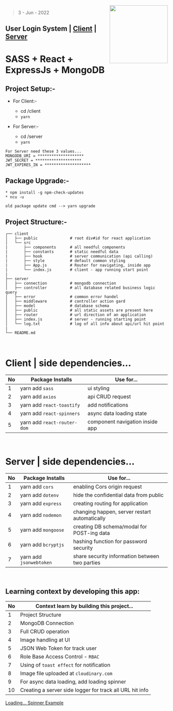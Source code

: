 <img src="./client/public/readme.png" style='width:180px' align="right" />

> 3 - Jun - 2022

## User Login System | [Client][client] | [Server][server]

# SASS + React + ExpressJs + MongoDB

[client]: https://user-login-sys.netlify.app
[server]: https://user-login-sys.herokuapp.com


## Project Setup:-

* For Client:-
    * cd /client
    * `yarn`

* For Server:-
    * cd /server
    * `yarn`


```
For Server need these 3 values...
MONGODB_URI = ********************
JWT_SECRET = ********************
JWT_EXPIRES_IN = ********************
```

## Package Upgrade:-
```
* npm install -g npm-check-updates
* ncu -u

old package update cmd --> yarn upgrade
```


## Project Structure:-
    
    ┌── client 
    │   ├── public              # root div#id for react application
    │   └── src
    |       ├── components      # all needful components 
    |       ├── constants       # static needful data
    |       ├── hook            # server communication (api calling)
    |       ├── style           # default common styling
    |       ├── App.js          # Router for navigating, inside app
    |       └── index.js        # client - app running start point
    | 
    ├── server  
    │   ├── connection          # mongodb connection
    │   ├── controller          # all database related business logic query
    │   ├── error               # common error handel
    │   ├── middleware          # controller action gard 
    │   ├── model               # database schema 
    │   ├── public              # all static assets are present here
    │   ├── router              # url direction of an application
    │   ├── index.js            # server - running starting point
    │   └── log.txt             # log of all info about api/url hit point
    |
    └── README.md

<br />


# Client | side dependencies...

|No| Package Installs            | Use for...               |
|--|-----------------------------|--------------------------|
| 1| yarn add `sass`             | ui styling               |
| 2| yarn add `axios`            | api CRUD request         |
| 3| yarn add `react-toastify`   | add notifications        |
| 4| yarn add `react-spinners`   | async data loading state |
| 5| yarn add `react-router-dom` | component navigation inside app |


<br/>


# Server | side dependencies...

|No| Package Installs       | Use for...                                    |
|--|------------------------|-----------------------------------------------|
|1 | yarn add `cors`        | enabling Cors origin request                  |
|2 | yarn add `dotenv`      | hide the confidential data from public        |
|3 | yarn add `express`     | creating routing for application              |
|4 | yarn add `nodemon`     | changing happen, server restart automatically |
|5 | yarn add `mongoose`    | creating DB schema/modal for POST-ing data    |
|6 | yarn add `bcryptjs`    | hashing function for password security        |
|7 | yarn add `jsonwebtoken`| share security information between two parties|


<br/>


## Learning context by developing this app:
|No| Context learn by building this project...      | 
|--|------------------------------------------------|
| 1| Project Structure                              | 
| 2| MongoDB Connection                             |
| 3| Full CRUD operation                            | 
| 4| Image handling at UI                           |
| 5| JSON Web Token for track user                  |
| 6| Role Base Access Control - `RBAC`              |
| 7| Using of `toast effect` for notification       |
| 8| Image file uploaded at `cloudinary.com`        |
| 9| For async data loading, add loading spinner    |
| 10| Creating a server side logger for track all URL hit info |



[Loading... Spinner Example](https://www.davidhu.io/react-spinners)